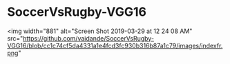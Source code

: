 # SoccerVsRugby-VGG16
<img width="881" alt="Screen Shot 2019-03-29 at 12 24 08 AM" src="https://github.com/vaidande/SoccerVsRugby-VGG16/blob/cc1c74cf5da4331a1e4fcd3fc930b316b87a1c79/images/indexfr.png"
